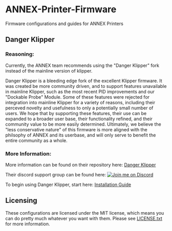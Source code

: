 # ANNEX-Printer-Firmware
Firmware configurations and guides for ANNEX Printers

## Danger Klipper
### Reasoning:
Currently, the ANNEX team recommends using the "Danger Klipper" fork instead of the mainline version of klipper. 

Danger Klipper is a bleeding edge fork of the excellent Klipper firmware. It was created be more community driven, and to support features unavailable in mainline Klipper, such as the most recent PID improvements and our "Dockable Probe" Module.
Some of these features were rejected for integration into mainline Klipper for a variety of reasons, including their perceved novelty and usefulness to only a potentially small number of users. We hope that by supporting these features, their use can be expanded to a broader user base, their functionality refined, and their community value to be more easily determined. Ultimately, we believe the "less conservative nature" of this firmware is more aligned with the philsophy of ANNEX and its userbase, and will only serve to benefit the entire community as a whole.

### More Information:
More information can be found on their repository here: [Danger Klipper](https://github.com/DangerKlippers/danger-klipper)

Their discord support group can be found here: [![Join me on Discord](https://discord.com/api/guilds/1029426383614648421/widget.png?style=banner2)](https://discord.gg/armchairengineeringsux)

To begin using Danger Klipper, start here: [Installation Guide](https://DangerKlippers.github.io/danger-klipper/Installation.html)

## Licensing

These configurations are licensed under the MIT license, which means you can do pretty much
whatever you want with them. Please see [LICENSE.txt](LICENSE.txt) for more information.